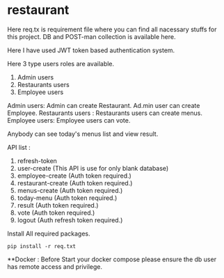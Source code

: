 # restaurant

<p>Here req.tx is requirement file where you can find all nacessary stuffs for this project. DB and POST-man collection is available here. </p>

Here I have used JWT token based authentication system.

Here 3 type users roles are available. 
1. Admin users 
2. Restaurants users
3. Employee users

Admin users:  Admin can create Restaurant. Ad.min user can create Employee. 
Restaurants users : Restaurants users can create menus.
Employee users: Employee users can vote.

Anybody can see today's menus list and view result.

API list : 
1. refresh-token
2. user-create (This API is use for only blank database)
3. employee-create (Auth token required.)
4. restaurant-create (Auth token required.)
5. menus-create (Auth token required.)
6. today-menu (Auth token required.)
7. result (Auth token required.)
8. vote (Auth token required.)
9. logout (Auth refresh token required.)

Install All required packages. 

<code>pip install -r req.txt </code>


**Docker : Before Start your docker compose please ensure the db user has remote access and privilege. 
 

